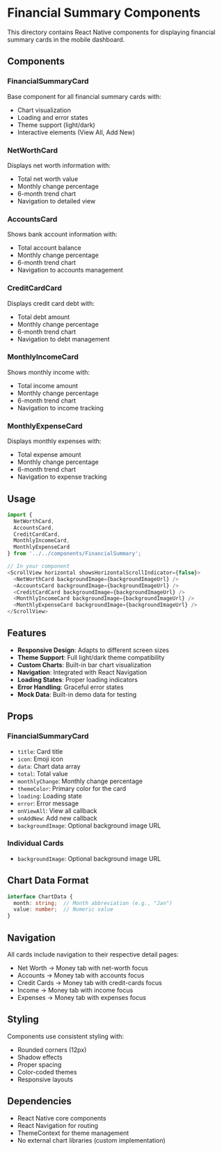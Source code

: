 # Financial Summary Components

This directory contains React Native components for displaying financial summary cards in the mobile dashboard.

## Components

### FinancialSummaryCard
Base component for all financial summary cards with:
- Chart visualization
- Loading and error states
- Theme support (light/dark)
- Interactive elements (View All, Add New)

### NetWorthCard
Displays net worth information with:
- Total net worth value
- Monthly change percentage
- 6-month trend chart
- Navigation to detailed view

### AccountsCard
Shows bank account information with:
- Total account balance
- Monthly change percentage
- 6-month trend chart
- Navigation to accounts management

### CreditCardCard
Displays credit card debt with:
- Total debt amount
- Monthly change percentage
- 6-month trend chart
- Navigation to debt management

### MonthlyIncomeCard
Shows monthly income with:
- Total income amount
- Monthly change percentage
- 6-month trend chart
- Navigation to income tracking

### MonthlyExpenseCard
Displays monthly expenses with:
- Total expense amount
- Monthly change percentage
- 6-month trend chart
- Navigation to expense tracking

## Usage

```typescript
import { 
  NetWorthCard, 
  AccountsCard, 
  CreditCardCard, 
  MonthlyIncomeCard, 
  MonthlyExpenseCard 
} from '../../components/FinancialSummary';

// In your component
<ScrollView horizontal showsHorizontalScrollIndicator={false}>
  <NetWorthCard backgroundImage={backgroundImageUrl} />
  <AccountsCard backgroundImage={backgroundImageUrl} />
  <CreditCardCard backgroundImage={backgroundImageUrl} />
  <MonthlyIncomeCard backgroundImage={backgroundImageUrl} />
  <MonthlyExpenseCard backgroundImage={backgroundImageUrl} />
</ScrollView>
```

## Features

- **Responsive Design**: Adapts to different screen sizes
- **Theme Support**: Full light/dark theme compatibility
- **Custom Charts**: Built-in bar chart visualization
- **Navigation**: Integrated with React Navigation
- **Loading States**: Proper loading indicators
- **Error Handling**: Graceful error states
- **Mock Data**: Built-in demo data for testing

## Props

### FinancialSummaryCard
- `title`: Card title
- `icon`: Emoji icon
- `data`: Chart data array
- `total`: Total value
- `monthlyChange`: Monthly change percentage
- `themeColor`: Primary color for the card
- `loading`: Loading state
- `error`: Error message
- `onViewAll`: View all callback
- `onAddNew`: Add new callback
- `backgroundImage`: Optional background image URL

### Individual Cards
- `backgroundImage`: Optional background image URL

## Chart Data Format

```typescript
interface ChartData {
  month: string;  // Month abbreviation (e.g., "Jan")
  value: number;  // Numeric value
}
```

## Navigation

All cards include navigation to their respective detail pages:
- Net Worth → Money tab with net-worth focus
- Accounts → Money tab with accounts focus
- Credit Cards → Money tab with credit-cards focus
- Income → Money tab with income focus
- Expenses → Money tab with expenses focus

## Styling

Components use consistent styling with:
- Rounded corners (12px)
- Shadow effects
- Proper spacing
- Color-coded themes
- Responsive layouts

## Dependencies

- React Native core components
- React Navigation for routing
- ThemeContext for theme management
- No external chart libraries (custom implementation) 